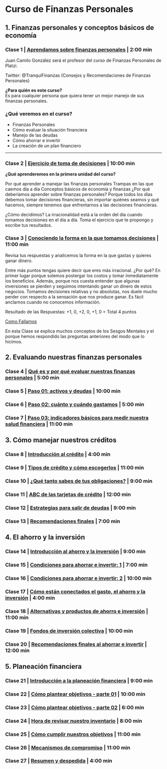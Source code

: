 ﻿# Curso de Finanzas Personales

## 1. Finanzas personales y conceptos básicos de economía

### Clase 1 | [Aprendamos sobre finanzas personales](https://platzi.com/clases/1190-finanzas/9160-aprendamos-sobre-finanzas-personales/) | 2:00 min

Juan Camilo González  será el profesor del curso de Finanzas Personales de Platzi.

Twitter: @TranquiFinanzas (Consejos y Recomendaciones de Finanzas Personales)

**¿Para quién es este curso?**  
Es para cualquier persona que quiera tener un mejor manejo de sus finanzas personales.

### ¿Qué veremos en el curso?

-   Finanzas Personales
-   Cómo evaluar la situación financiera
-   Manejo de las deudas
-   Cómo ahorrar e invertir
-   La creación de un plan financiero

---


### Clase 2 | [Ejercicio de toma de decisiones](https://platzi.com/clases/1190-finanzas/9162-ejercicio-de-toma-de-decisiones/) | 10:00 min


**¿Qué aprenderemos en la primera unidad del curso?**

Por qué aprender a manejar las finanzas personales
Trampas en las que caemos día a día
Conceptos básicos de economía y finanzas
¿Por qué deberíamos aprender sobre finanzas personales?
Porque todos los días debemos tomar decisiones financieras, sin importar quiénes seamos y qué hacemos, siempre tenemos que enfrentarnos a las decisiones financieras.

¿Cómo decidimos?
La irracionalidad está a la orden del día cuando tomamos decisiones en el día a día. Toma el ejercicio que te propongo y escribe tus resultados.


### Clase 3 | [Conociendo la forma en la que tomamos decisiones](https://platzi.com/clases/1190-finanzas/9163-conociendo-la-forma-en-la-que-tomamos-decisiones/) | 11:00 min


Revisa tus respuestas y analicemos la forma en la que gastas y quieres ganar dinero.

Entre más puntos tengas quiere decir que eres más irracional. ¿Por qué? En primer lugar porque solemos postergar los costos y tomar inmediatamente los beneficios. Además, porque nos cuesta entender que algunas inversiones se pierden y seguimos intentando ganar un dinero de estos negocios. Tomamos decisiones relativas y no absolutas, nos duele mucho perder con respecto a la sensación que nos produce ganar. Es fácil anclarnos cuando no conocemos información.

Resultado de las Respuestas: +1, 0, +2, 0, +1, 0 = Total 4 puntos

[Como Fallamos](https://imgur.com/a/mwSEjlu)

En esta Clase se explica muchos conceptos de los Sesgos Mentales y el porque
hemos respondido las preguntas anteriores del modo que lo hicimos.


## 2. Evaluando nuestras finanzas personales



### Clase 4 | [Qué es y por qué evaluar nuestras finanzas personales](https://platzi.com/clases/1190-finanzas/9164-que-es-y-por-que-evaluar-nuestras-finanzas-persona/) | 5:00 min



### Clase 5 | [Paso 01: activos y deudas](https://platzi.com/clases/1190-finanzas/9166-paso-01-activos-y-deudas/) | 10:00 min



### Clase 6 | [Paso 02: cuánto y cuándo gastamos](https://platzi.com/clases/1190-finanzas/9168-paso-02-cuanto-y-cuando-gastamos/) | 5:00 min



### Clase 7 | [Paso 03: indicadores básicos para medir nuestra salud financiera](https://platzi.com/clases/1190-finanzas/9169-paso-03-indicadores-basicos-para-medir-nuestra-sal/) | 11:00 min




## 3. Cómo manejar nuestros créditos



### Clase 8 | [Introducción al crédito](https://platzi.com/clases/1190-finanzas/9171-introduccion-al-credito/) | 4:00 min



### Clase 9 | [Tipos de crédito y cómo escogerlos](https://platzi.com/clases/1190-finanzas/9172-tipos-de-credito-y-como-escogerlos/) | 11:00 min



### Clase 10 | [¿Qué tanto sabes de tus obligaciones?](https://platzi.com/clases/1190-finanzas/9177-que-tanto-sabes-de-tus-obligaciones/) | 9:00 min



### Clase 11 | [ABC de las tarjetas de crédito](https://platzi.com/clases/1190-finanzas/9178-abc-de-las-tarjetas-de-credito/) | 12:00 min



### Clase 12 | [Estrategias para salir de deudas](https://platzi.com/clases/1190-finanzas/9179-estrategias-para-salir-de-deudas/) | 9:00 min



### Clase 13 | [Recomendaciones finales](https://platzi.com/clases/1190-finanzas/9180-recomendaciones-finales/) | 7:00 min





## 4. El ahorro y la inversión



### Clase 14 | [Introducción al ahorro y la inversión](https://platzi.com/clases/1190-finanzas/9182-introduccion-al-ahorro-y-la-inversion/) | 9:00 min



### Clase 15 | [Condiciones para ahorrar e invertir: 1](https://platzi.com/clases/1190-finanzas/9183-condiciones-para-ahorrar-e-invertir-1/) | 7:00 min



### Clase 16 | [Condiciones para ahorrar e invertir: 2](https://platzi.com/clases/1190-finanzas/9185-condiciones-para-ahorrar-e-invertir-2/) | 10:00 min



### Clase 17 | [Cómo están conectados el gasto, el ahorro y la inversión](https://platzi.com/clases/1190-finanzas/9188-como-estan-conectados-el-gasto-el-ahorro-y-la-inve/) | 4:00 min



### Clase 18 | [Alternativas y productos de ahorro e inversión](https://platzi.com/clases/1190-finanzas/9189-alternativas-y-productos-de-ahorro-e-inversion/) | 11:00 min



### Clase 19 | [Fondos de inversión colectiva](https://platzi.com/clases/1190-finanzas/9190-fondos-de-inversion-colectiva/) | 10:00 min



### Clase 20 | [Recomendaciones finales al ahorrar e invertir](https://platzi.com/clases/1190-finanzas/9192-recomendaciones-finales-al-ahorrar-e-invertir/) | 12:00 min




## 5. Planeación financiera



### Clase 21 | [Introducción a la planeación financiera](https://platzi.com/clases/1190-finanzas/9194-introduccion-a-la-planeacion-financiera/) | 9:00 min



### Clase 22 | [Cómo plantear objetivos - parte 01](https://platzi.com/clases/1190-finanzas/9195-como-plantear-objetivos-parte-01/) | 10:00 min



### Clase 23 | [Cómo plantear objetivos - parte 02](https://platzi.com/clases/1190-finanzas/9196-como-plantear-objetivos-parte-02/) | 6:00 min



### Clase 24 | [Hora de revisar nuestro inventario](https://platzi.com/clases/1190-finanzas/9197-hora-de-revisar-nuestro-inventario/) | 8:00 min



### Clase 25 | [Cómo cumplir nuestros objetivos](https://platzi.com/clases/1190-finanzas/9198-como-cumplir-nuestros-objetivos/) | 11:00 min



### Clase 26 | [Mecanismos de compromiso](https://platzi.com/clases/1190-finanzas/9199-mecanismos-de-compromiso/) | 11:00 min


### Clase 27 | [Resumen y despedida](https://platzi.com/clases/1190-finanzas/9201-resumen-y-despedida/) | 4:00 min
